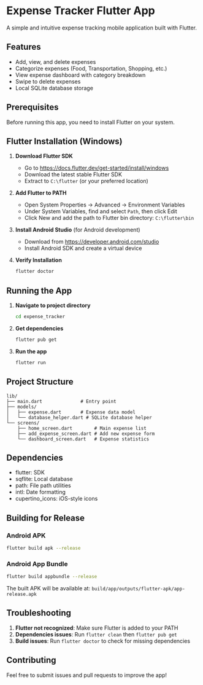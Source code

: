 # Expense Tracker Flutter App

A simple and intuitive expense tracking mobile application built with Flutter.

## Features

- Add, view, and delete expenses
- Categorize expenses (Food, Transportation, Shopping, etc.)
- View expense dashboard with category breakdown
- Swipe to delete expenses
- Local SQLite database storage

## Prerequisites

Before running this app, you need to install Flutter on your system.

## Flutter Installation (Windows)

1. **Download Flutter SDK**
   - Go to https://docs.flutter.dev/get-started/install/windows
   - Download the latest stable Flutter SDK
   - Extract to `C:\flutter` (or your preferred location)

2. **Add Flutter to PATH**
   - Open System Properties → Advanced → Environment Variables
   - Under System Variables, find and select `Path`, then click Edit
   - Click New and add the path to Flutter bin directory: `C:\flutter\bin`

3. **Install Android Studio** (for Android development)
   - Download from https://developer.android.com/studio
   - Install Android SDK and create a virtual device

4. **Verify Installation**
   ```bash
   flutter doctor
   ```

## Running the App

1. **Navigate to project directory**
   ```bash
   cd expense_tracker
   ```

2. **Get dependencies**
   ```bash
   flutter pub get
   ```

3. **Run the app**
   ```bash
   flutter run
   ```

## Project Structure

```
lib/
├── main.dart              # Entry point
├── models/
│   ├── expense.dart       # Expense data model
│   └── database_helper.dart # SQLite database helper
└── screens/
    ├── home_screen.dart        # Main expense list
    ├── add_expense_screen.dart # Add new expense form
    └── dashboard_screen.dart   # Expense statistics
```

## Dependencies

- flutter: SDK
- sqflite: Local database
- path: File path utilities
- intl: Date formatting
- cupertino_icons: iOS-style icons

## Building for Release

### Android APK
```bash
flutter build apk --release
```

### Android App Bundle
```bash
flutter build appbundle --release
```

The built APK will be available at: `build/app/outputs/flutter-apk/app-release.apk`

## Troubleshooting

1. **Flutter not recognized**: Make sure Flutter is added to your PATH
2. **Dependencies issues**: Run `flutter clean` then `flutter pub get`
3. **Build issues**: Run `flutter doctor` to check for missing dependencies

## Contributing

Feel free to submit issues and pull requests to improve the app!

